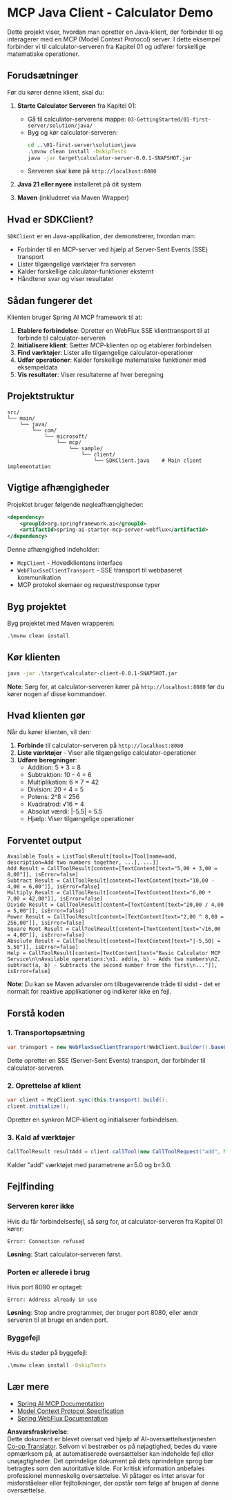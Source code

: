 <!--
CO_OP_TRANSLATOR_METADATA:
{
  "original_hash": "7074b9f4c8cd147c1c10f569d8508c82",
  "translation_date": "2025-07-13T18:35:06+00:00",
  "source_file": "03-GettingStarted/02-client/solution/java/README.md",
  "language_code": "da"
}
-->
# MCP Java Client - Calculator Demo

Dette projekt viser, hvordan man opretter en Java-klient, der forbinder til og interagerer med en MCP (Model Context Protocol) server. I dette eksempel forbinder vi til calculator-serveren fra Kapitel 01 og udfører forskellige matematiske operationer.

## Forudsætninger

Før du kører denne klient, skal du:

1. **Starte Calculator Serveren** fra Kapitel 01:
   - Gå til calculator-serverens mappe: `03-GettingStarted/01-first-server/solution/java/`
   - Byg og kør calculator-serveren:
     ```cmd
     cd ..\01-first-server\solution\java
     .\mvnw clean install -DskipTests
     java -jar target\calculator-server-0.0.1-SNAPSHOT.jar
     ```
   - Serveren skal køre på `http://localhost:8080`

2. **Java 21 eller nyere** installeret på dit system
3. **Maven** (inkluderet via Maven Wrapper)

## Hvad er SDKClient?

`SDKClient` er en Java-applikation, der demonstrerer, hvordan man:
- Forbinder til en MCP-server ved hjælp af Server-Sent Events (SSE) transport
- Lister tilgængelige værktøjer fra serveren
- Kalder forskellige calculator-funktioner eksternt
- Håndterer svar og viser resultater

## Sådan fungerer det

Klienten bruger Spring AI MCP framework til at:

1. **Etablere forbindelse**: Opretter en WebFlux SSE klienttransport til at forbinde til calculator-serveren
2. **Initialisere klient**: Sætter MCP-klienten op og etablerer forbindelsen
3. **Find værktøjer**: Lister alle tilgængelige calculator-operationer
4. **Udfør operationer**: Kalder forskellige matematiske funktioner med eksempeldata
5. **Vis resultater**: Viser resultaterne af hver beregning

## Projektstruktur

```
src/
└── main/
    └── java/
        └── com/
            └── microsoft/
                └── mcp/
                    └── sample/
                        └── client/
                            └── SDKClient.java    # Main client implementation
```

## Vigtige afhængigheder

Projektet bruger følgende nøgleafhængigheder:

```xml
<dependency>
    <groupId>org.springframework.ai</groupId>
    <artifactId>spring-ai-starter-mcp-server-webflux</artifactId>
</dependency>
```

Denne afhængighed indeholder:
- `McpClient` - Hovedklientens interface
- `WebFluxSseClientTransport` - SSE transport til webbaseret kommunikation
- MCP protokol skemaer og request/response typer

## Byg projektet

Byg projektet med Maven wrapperen:

```cmd
.\mvnw clean install
```

## Kør klienten

```cmd
java -jar .\target\calculator-client-0.0.1-SNAPSHOT.jar
```

**Note**: Sørg for, at calculator-serveren kører på `http://localhost:8080` før du kører nogen af disse kommandoer.

## Hvad klienten gør

Når du kører klienten, vil den:

1. **Forbinde** til calculator-serveren på `http://localhost:8080`
2. **Liste værktøjer** - Viser alle tilgængelige calculator-operationer
3. **Udføre beregninger**:
   - Addition: 5 + 3 = 8
   - Subtraktion: 10 - 4 = 6
   - Multiplikation: 6 × 7 = 42
   - Division: 20 ÷ 4 = 5
   - Potens: 2^8 = 256
   - Kvadratrod: √16 = 4
   - Absolut værdi: |-5.5| = 5.5
   - Hjælp: Viser tilgængelige operationer

## Forventet output

```
Available Tools = ListToolsResult[tools=[Tool[name=add, description=Add two numbers together, ...], ...]]
Add Result = CallToolResult[content=[TextContent[text="5,00 + 3,00 = 8,00"]], isError=false]
Subtract Result = CallToolResult[content=[TextContent[text="10,00 - 4,00 = 6,00"]], isError=false]
Multiply Result = CallToolResult[content=[TextContent[text="6,00 * 7,00 = 42,00"]], isError=false]
Divide Result = CallToolResult[content=[TextContent[text="20,00 / 4,00 = 5,00"]], isError=false]
Power Result = CallToolResult[content=[TextContent[text="2,00 ^ 8,00 = 256,00"]], isError=false]
Square Root Result = CallToolResult[content=[TextContent[text="√16,00 = 4,00"]], isError=false]
Absolute Result = CallToolResult[content=[TextContent[text="|-5,50| = 5,50"]], isError=false]
Help = CallToolResult[content=[TextContent[text="Basic Calculator MCP Service\n\nAvailable operations:\n1. add(a, b) - Adds two numbers\n2. subtract(a, b) - Subtracts the second number from the first\n..."]], isError=false]
```

**Note**: Du kan se Maven advarsler om tilbageværende tråde til sidst - det er normalt for reaktive applikationer og indikerer ikke en fejl.

## Forstå koden

### 1. Transportopsætning
```java
var transport = new WebFluxSseClientTransport(WebClient.builder().baseUrl("http://localhost:8080"));
```
Dette opretter en SSE (Server-Sent Events) transport, der forbinder til calculator-serveren.

### 2. Oprettelse af klient
```java
var client = McpClient.sync(this.transport).build();
client.initialize();
```
Opretter en synkron MCP-klient og initialiserer forbindelsen.

### 3. Kald af værktøjer
```java
CallToolResult resultAdd = client.callTool(new CallToolRequest("add", Map.of("a", 5.0, "b", 3.0)));
```
Kalder "add" værktøjet med parametrene a=5.0 og b=3.0.

## Fejlfinding

### Serveren kører ikke
Hvis du får forbindelsesfejl, så sørg for, at calculator-serveren fra Kapitel 01 kører:
```
Error: Connection refused
```
**Løsning**: Start calculator-serveren først.

### Porten er allerede i brug
Hvis port 8080 er optaget:
```
Error: Address already in use
```
**Løsning**: Stop andre programmer, der bruger port 8080, eller ændr serveren til at bruge en anden port.

### Byggefejl
Hvis du støder på byggefejl:
```cmd
.\mvnw clean install -DskipTests
```

## Lær mere

- [Spring AI MCP Documentation](https://docs.spring.io/spring-ai/reference/api/mcp/)
- [Model Context Protocol Specification](https://modelcontextprotocol.io/)
- [Spring WebFlux Documentation](https://docs.spring.io/spring-framework/docs/current/reference/html/web-reactive.html)

**Ansvarsfraskrivelse**:  
Dette dokument er blevet oversat ved hjælp af AI-oversættelsestjenesten [Co-op Translator](https://github.com/Azure/co-op-translator). Selvom vi bestræber os på nøjagtighed, bedes du være opmærksom på, at automatiserede oversættelser kan indeholde fejl eller unøjagtigheder. Det oprindelige dokument på dets oprindelige sprog bør betragtes som den autoritative kilde. For kritisk information anbefales professionel menneskelig oversættelse. Vi påtager os intet ansvar for misforståelser eller fejltolkninger, der opstår som følge af brugen af denne oversættelse.